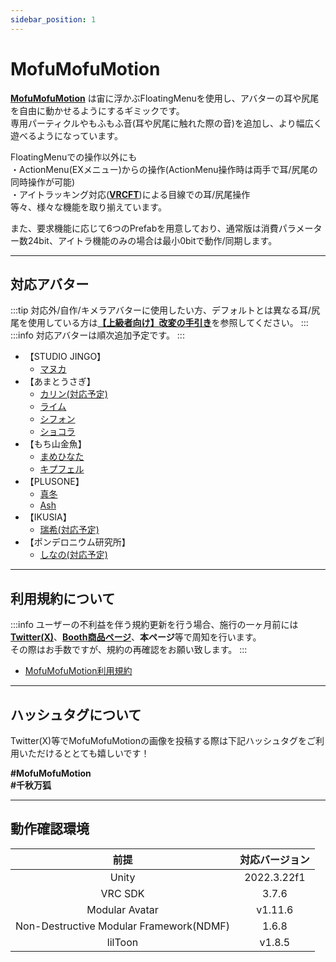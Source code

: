 ```yaml
---
sidebar_position: 1
---
```


# MofuMofuMotion

[**MofuMofuMotion**](https://momiji-maples.booth.pm/items/6731467) は宙に浮かぶFloatingMenuを使用し、アバターの耳や尻尾を自由に動かせるようにするギミックです。<br/>
専用パーティクルやもふもふ音(耳や尻尾に触れた際の音)を追加し、より幅広く遊べるようになっています。

FloatingMenuでの操作以外にも  
・ActionMenu(EXメニュー)からの操作(ActionMenu操作時は両手で耳/尻尾の同時操作が可能)  
・アイトラッキング対応(**[VRCFT](https://docs.vrcft.io/)**)による目線での耳/尻尾操作  
等々、様々な機能を取り揃えています。

また、要求機能に応じて6つのPrefabを用意しており、通常版は消費パラメーター数24bit、アイトラ機能のみの場合は最小0bitで動作/同期します。

----
## 対応アバター

:::tip
対応外/自作/キメラアバターに使用したい方、デフォルトとは異なる耳/尻尾を使用している方は[**【上級者向け】改変の手引き**](/docs/ModificationGuide)を参照してください。
:::
:::info
対応アバターは順次追加予定です。
:::
- 【STUDIO JINGO】
    - [マヌカ](https://booth.pm/ja/items/5058077)
- 【あまとうさぎ】
    - [カリン(対応予定)](https://booth.pm/ja/items/3470989)
    - [ライム](https://booth.pm/ja/items/4876459)
    - [シフォン](https://booth.pm/ja/items/5354471)
    - [ショコラ](https://booth.pm/ja/items/6405390)
- 【もち山金魚】
    - [まめひなた](https://booth.pm/ja/items/4340548)
    - [キプフェル](https://booth.pm/ja/items/5813187)
- 【PLUSONE】
    - [真冬](https://booth.pm/ja/items/5007531)
    - [Ash](https://booth.pm/ja/items/3234473)
- 【IKUSIA】
    - [瑞希(対応予定)](https://booth.pm/ja/items/5132797)
- 【ポンデロニウム研究所】
    - [しなの(対応予定)](https://booth.pm/ja/items/6106863)

----
## 利用規約について
:::info
ユーザーの不利益を伴う規約更新を行う場合、施行の一ヶ月前には[**Twitter(X)**](https://x.com/Tukumomi_VR)、[**Booth商品ページ**](https://momiji-maples.booth.pm/items/6731467)、**本ページ**等で周知を行います。  
その際はお手数ですが、規約の再確認をお願い致します。
:::

- [MofuMofuMotion利用規約](https://drive.google.com/drive/folders/1gkPGaQgviWXv7R3Nh69Plk2pW2XQxarX?usp=drive_link)
----
## ハッシュタグについて

Twitter(X)等でMofuMofuMotionの画像を投稿する際は下記ハッシュタグをご利用いただけるととても嬉しいです！  

**#MofuMofuMotion**  
**#千秋万狐**

----

## 動作確認環境

|前提|対応バージョン|
|:---:|:---:|  
|Unity|2022.3.22f1|
|VRC SDK|3.7.6|  
|Modular Avatar|v1.11.6|  
|Non-Destructive Modular Framework(NDMF)|1.6.8|  
|lilToon|v1.8.5|